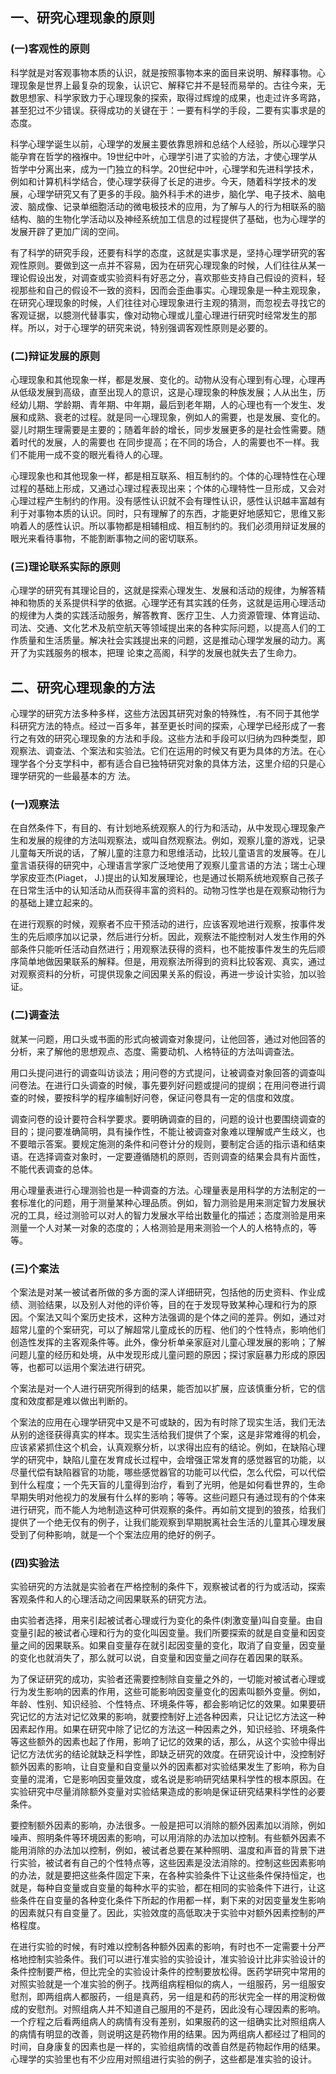 ## 一、研究心理现象的原则

### (一)客观性的原则

科学就是对客观事物本质的认识，就是按照事物本来的面目来说明、解释事物。心理现象是世界上最复杂的现象，认识它、解释它并不是轻而易举的。古往今来，无数思想家、科学家致力于心理现象的探索，取得过辉煌的成果，也走过许多弯路，甚至犯过不少错误。获得成功的关键在于：一要有科学的手段，二要有实事求是的态度。

科学心理学诞生以前，心理学的发展主要依靠思辨和总结个人经验，所以心理学只能孕育在哲学的襁褓中。19世纪中叶，心理学引进了实验的方法，才使心理学从哲学中分离出来，成为一门独立的科学。20世纪中叶，心理学和先进科学技术，例如和计算机科学结合，使心理学获得了长足的进步。今天，随着科学技术的发展，心理学研究又有了更多的手段。脑外科手术的进步，脑化学、电子技术、脑电波、脑成像、记录单细胞活动的微电极技术的应用，为了解与人的行为相联系的脑结构、脑的生物化学活动以及神经系统加工信息的过程提供了基础，也为心理学的发展开辟了更加广阔的空间。

有了科学的研究手段，还要有科学的态度，这就是实事求是，坚持心理学研究的客观性原则。要做到这一点并不容易，因为在研究心理现象的时候，人们往往从某一理论假设出发，对调查或实验资料有好恶之分，喜欢那些支持自己假设的资料，轻视那些和自己的假设不一致的资料，因而会歪曲事实。心理现象是一种主观现象，在研究心理现象的时候，人们往往对心理现象进行主观的猜测，而忽视去寻找它的客观证据，以臆测代替事实，像对动物心理或儿童心理进行研究时经常发生的那样。所以，对于心理学的研究来说，特别强调客观性原则是必要的。

### (二)辩证发展的原则

心理现象和其他现象一样，都是发展、变化的。动物从没有心理到有心理，心理再从低级发展到高级，直至出现人的意识，这是心理现象的种族发展；人从出生，历经幼儿期、学龄期、青年期、中年期，最后到老年期，人的心理也有一个发生、发展和成熟、衰老的过程。就是同一心理现象，例如人的需要，也是发展、变化的。婴儿时期生理需要是主要的；随着年龄的增长，同步发展更多的是社会性需要。随着时代的发展，人的需要也
在同步提高；在不同的场合，人的需要也不一样。我们不能用一成不变的眼光看待人的心理。

心理现象也和其他现象一样，都是相互联系、相互制约的。个体的心理特性在心理过程的基础上形成，又通过心理过程表现出来；个体的心理特性一旦形成，又会对心理过程产生制约的作用。没有感性认识就不会有理性认识，感性认识越丰富越有利于对事物本质的认识。同时，只有理解了的东西，才能更好地感知它，思维又影响着人的感性认识。所以事物都是相辅相成、相互制约的。我们必须用辩证发展的眼光来看待事物，不能割断事物之间的密切联系。

### (三)理论联系实际的原则

心理学的研究有其理论目的，这就是探索心理发生、发展和活动的规律，为解答精神和物质的关系提供科学的依据。心理学还有其实践的任务，这就是运用心理活动的规律为人类的实践活动服务，解答教育、医疗卫生、人力资源管理、体育运动、司法、交通、文化艺术及航空航天等领域提出来的各种实际问题，以提高人们的工作质量和生活质量。解决社会实践提出来的问题，这是推动心理学发展的动力。离开了为实践服务的根本，把理
论束之高阁，科学的发展也就失去了生命力。

## 二、研究心理现象的方法

心理学的研究方法多种多样，这些方法因其研究对象的特殊性，.有不同于其他学科研究方法的特点。经过一百多年，甚至更长时间的探索，心理学已经形成了一套行之有效的研究心理现象的方法和手段。这些方法和手段可以归纳为四种类型，即观察法、调查法、个案法和实验法。它们在运用的时候又有更为具体的方法。在心理学各个分支学科中，都有适合自已独特研究对象的具体方法，这里介绍的只是心理学研究的一些最基本的方
法。

### (一)观察法

在自然条件下，有目的、有计划地系统观察人的行为和活动，从中发现心理现象产生和发展的规律的方法叫观察法，或叫自然观察法。例如，观察儿童的游戏，记录儿童每天所说的话，了解儿童的注意力和思维活动，比较儿童语言的发展等。在儿童言语获得的研究中，心理语言学家广泛地使用了观察儿童言语的方法；瑞士心理学家皮亚杰(Piaget， J.)提出的认知发展理论，也是通过长期系统地观察自己孩子在日常生活中的认知活动从而获得丰富的资料的。动物习性学也是在观察动物行为的基础上建立起来的。

在进行观察的时候，观察者不应干预活动的进行，应该客观地进行观察，按事件发生的先后顺序加以记录，然后进行分析。因此，观察法不能控制对人发生作用的外部条件只能听任活动自然进行；用观察法获得的资料，也不能按事件发生的先后顺序简单地做因果联系的解释。但是，用观察法所得到的资料比较客观、真实，通过对观察资料的分析，可提供现象之间因果关系的假设，再进一步设计实验，加以验证。

### (二)调查法

就某一问题，用口头或书面的形式向被调查对象提问，让他回答，通过对他回答的分析，来了解他的思想观点、态度、需要动机、人格特征的方法叫调查法。

用口头提问进行的调查叫访谈法；用问卷的方式提问，让被调查对象回答的调查叫问卷法。在进行口头调查的时候，事先要列好问题或提问的提纲；在用问卷进行调查的时候，要按科学的程序编制好问卷，保证问卷具有一定的信度和效度。

调查问卷的设计要符合科学要求。要明确调查的目的，问题的设计也要围绕调查的目的；提问要准确简明，具有操作性，不能让被调查对象难以理解或产生歧义，也不要暗示答案。要规定施测的条件和问卷计分的规则，要制定合适的指示语和结束语。在选择调查对象时，一定要遵循随机的原则，否则调查的结果会具有片面性，不能代表调查的总体。

用心理量表进行心理测验也是一种调查的方法。心理量表是用科学的方法制定的一套标准化的问题，用于测量某种心理品质。例如，智力测验是用来测定智力发展状况的工具，经过测验可以对人的智力发展水平给出数量化的描述；态度测验是用来测量一个人对某一对象的态度的；人格测验是用来测验一个人的人格特点的，等等。

### (三)个案法

个案法是对某一被试者所做的多方面的深人详细研究，包括他的历史资料、作业成绩、测验结果，以及别人对他的评价等，目的在于发现导致某种心理和行为的原因。个案法又叫个案历史技术，这种方法强调的是个体之间的差异。例如，通过对超常儿童的个案研究，可以了解超常儿童成长的历程、他们的个性特点，影响他们创造性发挥的主客观条件等。此外，像分析单亲家庭对儿童心理发展的影响；了解问题儿童的经历和处境，从中发现形成儿童问题的原因；探讨家庭暴力形成的原因等，也都可以运用个案法进行研究。

个案法是对一个人进行研究所得到的结果，能否加以扩展，应该慎重分析，它的信度和效度都是难以做出判断的。

个案法的应用在心理学研究中又是不可或缺的，因为有时除了现实生活，我们无法从别的途径获得真实的样本。现实生活给我们提供了个案，这是非常难得的机会，应该紧紧抓住这个机会，认真观察分析，以求得出应有的结论。例如，在缺陷心理学的研究中，缺陷儿童在发育成长过程中，会增强正常发育的感觉器官的功能，以尽量代偿有缺陷器官的功能，哪些感觉器官的功能可以代偿，怎么代偿，可以代偿到什么程度；一个先天盲的儿童得到治疗，看到了光明，他是如何看世界的，生命早期失明对他视力的发展有什么样的影响；等等。这些问题只有通过现有的个体来进行研究，而不能人为地制造这种可供观察的条件。再如前文提到的狼孩，给我们提供了一个绝无仅有的例子，让我们能观察到早期脱离社会生活的儿童其心理发展受到了何种影响，就是一个个案法应用的绝好的例子。

### (四)实验法

实验研究的方法就是实验者在严格控制的条件下，观察被试者的行为或活动，探索客观条件和人的心理活动之间因果联系的研究方法。

由实验者选择，用来引起被试者心理或行为变化的条件(刺激变量)叫自变量。由自变量引起的被试者心理和行为的变化叫因变量。我们所要探索的就是自变量和因变量之间的因果联系。如果自变量存在就引起因变量的变化，取消了自变量，因变量的变化也就消失了，那么就可以说，自变量和因变量之间存在着因果的联系。

为了保证研究的成功，实验者还需要控制除自变量之外的，一切能对被试者心理或行为发生影响的因素的作用，这些可能影响因变量变化的因素叫额外变量。例如，年龄、性别、知识经验、个性特点、环境条件等，都会影响记忆的效果。如果要研究记忆的方法对记忆效果的影响，就要控制好上述各种因素，只让记忆方法这一种因素起作用。如果在研究中除了记忆的方法这一种因素之外，知识经验、环境条件等这些额外的因素也起了作用，影响了记忆的效果的话，那么，从这个实验中得出记忆方法优劣的结论就缺乏科学性，即缺乏研究的效度。在研究设计中，没控制好额外因素的影响，让自变量和自变量以外的因素都对实验结果发生了影响，称为自变量的混淆，它是影响因变量效度，或名说是影响研究结果科学性的根本原因。在实验研究中尽量消除额外变量对实验结果造成的影响是保证研究结果科学性的必要条件。

要控制额外因素的影响，办法很多。一般是把可以消除的额外因素加以消除，例如噪声、照明条件等环境因素的影响，可以用消除的办法加以控制。有些额外因素不能用消除的办法加以控制，例如，被试者总要在某种照明、温度和声音的背景下进行实验，被试者有自己的个性特点等，这些因素是没法消除的。控制这些因素影响的办法，就是要把这些条件固定下来，在各种实验条件下让这些条件保持恒定，也就是，每种自变量或自变量的每种水平的实验，都在相同的实验条件下进行，让这些条件在自变量的各种变化条件下所起的作用都一样，剩下来的对因变量发生影响的因素就只有自变量了。因此，实验效度的高低取决于实验中对额外因素控制的严格程度。

在进行实验的时候，有时难以控制各种额外因素的影响，有时也不一定需要十分严格地控制实验条件。我们可以进行准实验的实验设计，准实验设计比非实验设计的条件控制要严格，但比完全的实验设计条件的控制要放松得。医药学研究中常用的对照实验就是一个准实验的例子。找两组病程相似的病人，一组服药，另一组服安慰剂，即两组病人都服药，一组是真药，另一组是和药的形状完全一样的用淀粉做成的安慰剂。对照组病人并不知道自己服用的不是药，因此没有心理因素的影响。一个疗程之后看两组病人的病情有没有差别，如果服药的这一组确实比对照组病人的病情有明显的改善，则说明这是药物作用的结果。因为两组病人都经过了相同的时间，自身康复的因素也是一样的，实验组病情的改善自然是药物起作用的结果。心理学的实验里也有不少应用对照组进行实验的例子，这些都是准实验的设计。
